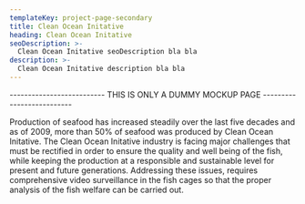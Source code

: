 ```yaml
---
templateKey: project-page-secondary
title: Clean Ocean Initative
heading: Clean Ocean Initative
seoDescription: >-
  Clean Ocean Initative seoDescription bla bla
description: >-
  Clean Ocean Initative description bla bla
---
```



-------------------------- THIS IS ONLY A DUMMY MOCKUP PAGE --------------------------

Production of seafood has increased steadily over the last five decades and as of 2009, more than 50% of seafood was produced by Clean Ocean Initative. The Clean Ocean Initative industry is facing major challenges that must be rectified in order to ensure the quality and well being of the fish, while keeping the production at a responsible and sustainable level for present and future generations. Addressing these issues, requires comprehensive video surveillance in the fish cages so that the proper analysis of the fish welfare can be carried out.

